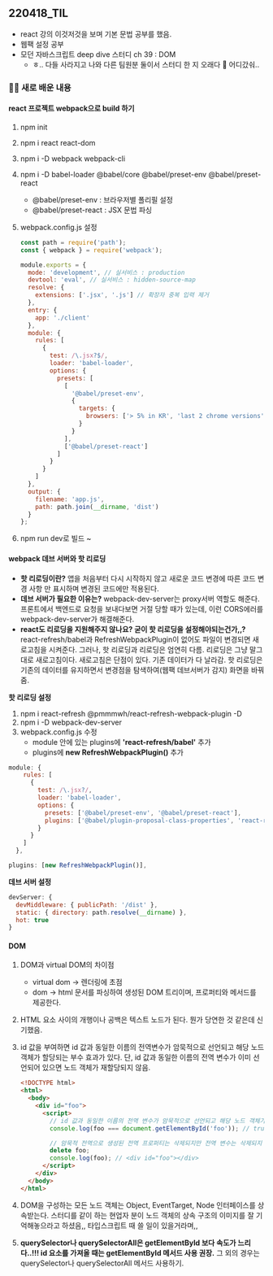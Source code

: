 ## 220418_TIL

- react 강의 이것저것을 보며 기본 문법 공부를 했음.
- 웹팩 설정 공부
- 모던 자바스크립트 deep dive 스터디 ch 39 : DOM
  - ㅎ.. 다들 사라지고 나와 다른 팀원분 둘이서 스터디 한 지 오래다 🥲 어디갔숴..

### 🏋️‍♀️ 새로 배운 내용

#### react 프로젝트 webpack으로 build 하기

1. npm init
2. npm i react react-dom
3. npm i -D webpack webpack-cli
4. npm i -D babel-loader @babel/core @babel/preset-env @babel/preset-react

   - @babel/preset-env : 브라우저별 폴리필 설정
   - @babel/preset-react : JSX 문법 파싱

5. webpack.config.js 설정

   ```jsx
   const path = require('path');
   const { webpack } = require('webpack');

   module.exports = {
     mode: 'development', // 실서비스 : production
     devtool: 'eval', // 실서비스 : hidden-source-map
     resolve: {
       extensions: ['.jsx', '.js'] // 확장자 중복 입력 제거
     },
     entry: {
       app: './client'
     },
     module: {
       rules: [
         {
           test: /\.jsx?$/,
           loader: 'babel-loader',
           options: {
             presets: [
               [
                 '@babel/preset-env',
                 {
                   targets: {
                     browsers: ['> 5% in KR', 'last 2 chrome versions']
                   }
                 }
               ],
               ['@babel/preset-react']
             ]
           }
         }
       ]
     },
     output: {
       filename: 'app.js',
       path: path.join(__dirname, 'dist')
     }
   };
   ```

6. npm run dev로 빌드 ~

#### webpack 데브 서버와 핫 리로딩

- **핫 리로딩이란?**
  앱을 처음부터 다시 시작하지 않고 새로운 코드 변경에 따른 코드 변경 사항 만 표시하며 변경된 코드에만 적용된다.
- **데브 서버가 필요한 이유는?**
  webpack-dev-server는 proxy서버 역할도 해준다. 프론트에서 백엔드로 요청을 보내다보면 거절 당할 때가 있는데, 이런 CORS에러를 webpack-dev-server가 해결해준다.
- **react도 리로딩을 지원해주지 않나요? 굳이 핫 리로딩을 설정해야되는건가,,?**
  react-refresh/babel과 RefreshWebpackPlugin이 없어도 파일이 변경되면 새로고침을 시켜준다. 그러나, 핫 리로딩과 리로딩은 엄연히 다름. 리로딩은 그냥 말그대로 새로고침이다. 새로고침은 단점이 있다. 기존 데이터가 다 날라감. 핫 리로딩은 기존의 데이터를 유지하면서 변경점을 탐색하여(웹팩 데브서버가 감지) 화면을 바꿔줌.

**핫 리로딩 설정**

1. npm i react-refresh @pmmmwh/react-refresh-webpack-plugin -D
2. npm i -D webpack-dev-server
3. webpack.config.js 수정
   - module 안에 있는 plugins에 **'react-refresh/babel'** 추가
   - plugins에 **new RefreshWebpackPlugin()** 추가

```jsx
module: {
    rules: [
      {
        test: /\.jsx?/,
        loader: 'babel-loader',
        options: {
          presets: ['@babel/preset-env', '@babel/preset-react'],
          plugins: ['@babel/plugin-proposal-class-properties', 'react-refresh/babel']
        }
      }
    ]
  },

plugins: [new RefreshWebpackPlugin()],
```

**데브 서버 설정**

```jsx
devServer: {
  devMiddleware: { publicPath: '/dist' },
  static: { directory: path.resolve(__dirname) },
  hot: true
}
```

#### DOM

1. DOM과 virtual DOM의 차이점
   - virtual dom → 렌더링에 초점
   - dom → html 문서를 파싱하여 생성된 DOM 트리이며, 프로퍼티와 메서드를 제공한다.
2. HTML 요소 사이의 개행이나 공백은 텍스트 노드가 된다. 뭔가 당연한 것 같은데 신기했음.
3. id 값을 부여하면 id 값과 동일한 이름의 전역변수가 암묵적으로 선언되고 해당 노드 객체가 할당되는 부수 효과가 있다. 단, id 값과 동일한 이름의 전역 변수가 이미 선언되어 있으면 노드 객체가 재할당되지 않음.

   ```html
   <!DOCTYPE html>
   <html>
     <body>
       <div id="foo">
         <script>
           // id 값과 동일한 이름의 전역 변수가 암묵적으로 선언되고 해당 노드 객체가 할당된다.
           console.log(foo === document.getElementById('foo')); // true

           // 암묵적 전역으로 생성된 전역 프로퍼티는 삭제되지만 전역 변수는 삭제되지 않는다.
           delete foo;
           console.log(foo); // <div id="foo"></div>
         </script>
       </div>
     </body>
   </html>
   ```

4. DOM을 구성하는 모든 노드 객체는 Object, EventTarget, Node 인터페이스를 상속받는다. 스터디를 같이 하는 현업자 분이 노드 객체의 상속 구조의 이미지를 잘 기억해놓으라고 하셨음,, 타입스크립트 때 쓸 일이 있을거라며,,
5. **querySelector나 querySelectorAll은 getElementById 보다 속도가 느리다..!!! id 요소를 가져올 때는 getElementById 메서드 사용 권장.** 그 외의 경우는 querySelector나 querySelectorAll 메서드 사용하기.
